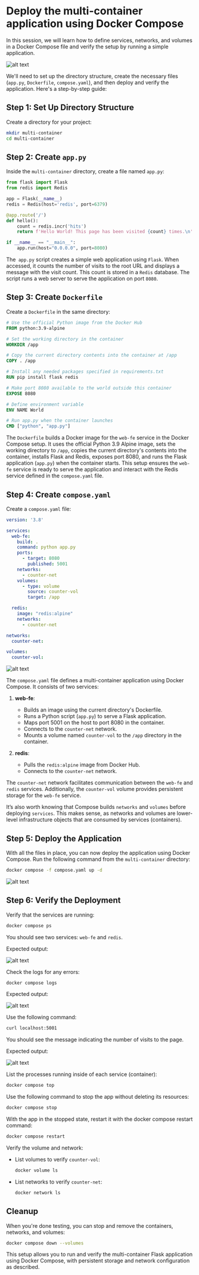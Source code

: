 # Deploy the multi-container application using Docker Compose

In this session, we will learn how to define services, networks, and volumes in a Docker Compose file and verify the setup by running a simple application.

![alt text](https://github.com/poridhiEng/poridhi-labs/blob/main/Poridhi%20Labs/Docker%20Labs/Docker%20Deep%20Dive/Chapter%2009/2.%20Docker%20Compose%20File%20with%20Services,%20Networks,%20and%20Volumes/images/image-5.png?raw=true)



We'll need to set up the directory structure, create the necessary files (`app.py`, `Dockerfile`, `compose.yaml`), and then deploy and verify the application. Here's a step-by-step guide:

## Step 1: Set Up Directory Structure

Create a directory for your project:

   ```bash
   mkdir multi-container
   cd multi-container
   ```

## Step 2: Create `app.py`
Inside the `multi-container` directory, create a file named `app.py`:

```python
from flask import Flask
from redis import Redis

app = Flask(__name__)
redis = Redis(host='redis', port=6379)

@app.route('/')
def hello():
    count = redis.incr('hits')
    return f'Hello World! This page has been visited {count} times.\n'

if __name__ == "__main__":
    app.run(host="0.0.0.0", port=8080)
```


The` app.py` script creates a simple web application using `Flask`. When accessed, it counts the number of visits to the root URL and displays a message with the visit count. This count is stored in a `Redis` database. The script runs a web server to serve the application on port `8080`.


## Step 3: Create `Dockerfile`
Create a `Dockerfile` in the same directory:

```Dockerfile
# Use the official Python image from the Docker Hub
FROM python:3.9-alpine

# Set the working directory in the container
WORKDIR /app

# Copy the current directory contents into the container at /app
COPY . /app

# Install any needed packages specified in requirements.txt
RUN pip install flask redis

# Make port 8080 available to the world outside this container
EXPOSE 8080

# Define environment variable
ENV NAME World

# Run app.py when the container launches
CMD ["python", "app.py"]
```

   The `Dockerfile` builds a Docker image for the `web-fe` service in the Docker Compose setup. It uses the official Python 3.9 Alpine image, sets the working directory to `/app`, copies the current directory's contents into the container, installs Flask and Redis, exposes port 8080, and runs the Flask application (`app.py`) when the container starts. This setup ensures the `web-fe` service is ready to serve the application and interact with the Redis service defined in the `compose.yaml` file.

## Step 4: Create `compose.yaml`
Create a `compose.yaml` file:

```yaml
version: '3.8'

services:
  web-fe:
    build: .
    command: python app.py
    ports:
      - target: 8080
        published: 5001
    networks:
      - counter-net
    volumes:
      - type: volume
        source: counter-vol
        target: /app

  redis:
    image: "redis:alpine"
    networks:
      - counter-net

networks:
  counter-net:

volumes:
  counter-vol:

```

![alt text](https://github.com/poridhiEng/poridhi-labs/blob/main/Poridhi%20Labs/Docker%20Labs/Docker%20Deep%20Dive/Chapter%2009/2.%20Docker%20Compose%20File%20with%20Services,%20Networks,%20and%20Volumes/images/image-4.png?raw=true)

The `compose.yaml` file defines a multi-container application using Docker Compose. It consists of two services:

1. **web-fe**:
   - Builds an image using the current directory's Dockerfile.
   - Runs a Python script (`app.py`) to serve a Flask application.
   - Maps port 5001 on the host to port 8080 in the container.
   - Connects to the `counter-net` network.
   - Mounts a volume named `counter-vol` to the `/app` directory in the container.

2. **redis**:
   - Pulls the `redis:alpine` image from Docker Hub.
   - Connects to the `counter-net` network.

The `counter-net` network facilitates communication between the `web-fe` and `redis` services. Additionally, the `counter-vol` volume provides persistent storage for the `web-fe` service.

It’s also worth knowing that Compose builds `networks` and `volumes` before deploying `services`. This makes sense, as networks and volumes are lower-level infrastructure objects that are consumed by services (containers).

## Step 5: Deploy the Application

With all the files in place, you can now deploy the application using Docker Compose. Run the following command from the `multi-container` directory:

```bash
docker compose -f compose.yaml up -d
```

![alt text](https://github.com/poridhiEng/poridhi-labs/blob/main/Poridhi%20Labs/Docker%20Labs/Docker%20Deep%20Dive/Chapter%2009/2.%20Docker%20Compose%20File%20with%20Services,%20Networks,%20and%20Volumes/images/image.png?raw=true)

## Step 6: Verify the Deployment
Verify that the services are running:

```bash
docker compose ps
```

You should see two services: `web-fe` and `redis`.

Expected output:

![alt text](https://github.com/poridhiEng/poridhi-labs/blob/main/Poridhi%20Labs/Docker%20Labs/Docker%20Deep%20Dive/Chapter%2009/2.%20Docker%20Compose%20File%20with%20Services,%20Networks,%20and%20Volumes/images/image-1.png?raw=true)

Check the logs for any errors:

```bash
docker compose logs
```

Expected output:

![alt text](https://github.com/poridhiEng/poridhi-labs/blob/main/Poridhi%20Labs/Docker%20Labs/Docker%20Deep%20Dive/Chapter%2009/2.%20Docker%20Compose%20File%20with%20Services,%20Networks,%20and%20Volumes/images/image-2.png?raw=true)

Use the following command: 

```bash
curl localhost:5001
```
You should see the message indicating the number of visits to the page.

Expected output:

![alt text](https://github.com/poridhiEng/poridhi-labs/blob/main/Poridhi%20Labs/Docker%20Labs/Docker%20Deep%20Dive/Chapter%2009/2.%20Docker%20Compose%20File%20with%20Services,%20Networks,%20and%20Volumes/images/image-3.png?raw=true)


List the processes running inside of each service (container):

```bash
docker compose top
```


Use the following command to stop the app without deleting its resources:

```bash
docker compose stop
```

With the app in the stopped state, restart it with the docker compose restart command:

```bash
docker compose restart
```


Verify the volume and network:

- List volumes to verify `counter-vol`:

    ```bash
    docker volume ls
    ```

- List networks to verify `counter-net`:

    ```bash
    docker network ls
    ``` 

## Cleanup

When you're done testing, you can stop and remove the containers, networks, and volumes:

```bash
docker compose down --volumes
```

This setup allows you to run and verify the multi-container Flask application using Docker Compose, with persistent storage and network configuration as described.